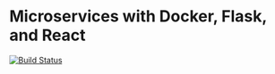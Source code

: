 # Microservices with Docker, Flask, and React

[![Build Status](https://travis-ci.org/bill-door/testdriven-app.svg?branch=master)](https://travis-ci.org/bill-door/testdriven-app)
